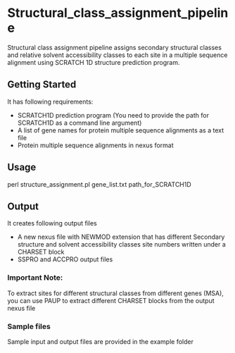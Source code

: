 # Structural_class_assignment_pipeline

Structural class assignment pipeline assigns secondary structural classes and relative solvent accessibility classes to each site in a multiple sequence alignment using SCRATCH 1D structure prediction program.

## Getting Started
It has following requirements:
- SCRATCH1D prediction program (You need to provide the path for SCRATCH1D as a command line argument)
- A list of gene names for protein multiple sequence alignments as a text file
- Protein multiple sequence alignments in nexus format

## Usage

perl structure_assignment.pl gene_list.txt path_for_SCRATCH1D

## Output

It creates following output files
- A new nexus file with NEWMOD extension that has different Secondary structure and solvent accessibility classes site numbers written under a CHARSET block 
- SSPRO and ACCPRO output files 

### Important Note:

To extract sites for different structural classes from different genes (MSA), you can use PAUP to extract different CHARSET blocks from the output nexus file

### Sample files

Sample input and output files are provided in the example folder

